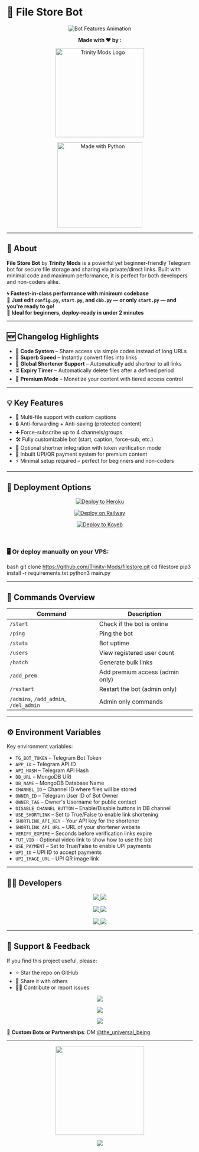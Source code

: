 # 📁 File Store Bot

<p align="center">
  <img src="https://readme-typing-svg.demolab.com?font=Fira+Code&size=24&duration=2000&pause=500&color=33FFAA&center=true&vCenter=true&width=700&height=60&lines=Trinity+Mods+File+Store+Bot;Store+Files+as+Private+Links;Convert+Files+to+Direct+Links;Enable+Premium+Access+for+Users;Add+Shortlinks+%26+Timers;Flexible%2C+Fast%2C+and+Secure" alt="Bot Features Animation">
</p>

<p align="center"><strong>Made with ❤️ by :</strong></p>

<p align="center">
  <img src="https://github.com/user-attachments/assets/f7653b1e-e2b1-4897-9de1-f830aca391b6" width="240px" alt="Trinity Mods Logo"/>
</p>

<p align="center">
  <a href="https://www.python.org">
    <img src="http://ForTheBadge.com/images/badges/made-with-python.svg" width="230px" alt="Made with Python">
  </a>
</p>

---

## 🤖 About

**File Store Bot** by **Trinity Mods** is a powerful yet beginner-friendly Telegram bot for secure file storage and sharing via private/direct links. Built with minimal code and maximum performance, it is perfect for both developers and non-coders alike.

🌀 **Fastest-in-class performance with minimum codebase**  
🔧 **Just edit `config.py`, `start.py`, and `cbb.py` — or only `start.py` — and you're ready to go!**  
🚀 **Ideal for beginners, deploy-ready in under 2 minutes**

---

## 🆕 Changelog Highlights

- 🔐 **Code System** – Share access via simple codes instead of long URLs  
- 🔁 **Superb Speed** – Instantly convert files into links  
- 🔗 **Global Shortener Support** – Automatically add shortner to all links  
- ⏳ **Expiry Timer** – Automatically delete files after a defined period  
- 💎 **Premium Mode** – Monetize your content with tiered access control  

---

## 💡 Key Features

- 📎 Multi-file support with custom captions  
- 🔒 Anti-forwarding + Anti-saving (protected content)  
- ➕ Force-subscribe up to 4 channels/groups  
- 🛠️ Fully customizable bot (start, caption, force-sub, etc.)  
- 🔗 Optional shortner integration with token verification mode  
- 💸 Inbuilt UPI/QR payment system for premium content  
- ⚡ Minimal setup required – perfect for beginners and non-coders

---

## 🚀 Deployment Options

<p align="center">
  <a href="https://heroku.com/deploy">
    <img src="https://www.herokucdn.com/deploy/button.svg" alt="Deploy to Heroku">
  </a>
</p>

<p align="center">
  <a href="https://railway.app/new/template/1jKLr4">
    <img src="https://railway.app/button.svg" alt="Deploy on Railway">
  </a>
</p>

<p align="center">
  <a href="https://app.koyeb.com/deploy?type=git&repository=github.com/Trinity-Mods/filestore&branch=main&name=TrinityFileBot">
    <img src="https://www.koyeb.com/static/images/deploy/button.svg" alt="Deploy to Koyeb">
  </a>
</p>

<br>

### 🖥️ Or deploy manually on your VPS:

bash
git clone https://github.com/Trinity-Mods/filestore.git
cd filestore
pip3 install -r requirements.txt
python3 main.py


---

## 📜 Commands Overview

| Command                               | Description                     |
| ------------------------------------- | ------------------------------- |
| `/start`                              | Check if the bot is online      |
| `/ping`                               | Ping the bot                    |
| `/stats`                              | Bot uptime                      |
| `/users`                              | View registered user count      |
| `/batch`                              | Generate bulk links             |
| `/add_prem`                           | Add premium access (admin only) |
| `/restart`                            | Restart the bot (admin only)    |
| `/admins`, `/add_admin`, `/del_admin` | Admin only commands             |

---

## ⚙️ Environment Variables

Key environment variables:

* `TG_BOT_TOKEN` – Telegram Bot Token
* `APP_ID` – Telegram API ID
* `API_HASH` – Telegram API Hash
* `DB_URL` – MongoDB URI
* `DB_NAME` – MongoDB Database Name
* `CHANNEL_ID` – Channel ID where files will be stored
* `OWNER_ID` – Telegram User ID of Bot Owner
* `OWNER_TAG` – Owner's Username for public contact
* `DISABLE_CHANNEL_BUTTON` – Enable/Disable buttons in DB channel
* `USE_SHORTLINK` – Set to True/False to enable link shortening
* `SHORTLINK_API_KEY` – Your API key for the shortener
* `SHORTLINK_API_URL` – URL of your shortener website
* `VERIFY_EXPIRE` – Seconds before verification links expire
* `TUT_VID` – Optional video link to show how to use the bot
* `USE_PAYMENT` – Set to True/False to enable UPI payments
* `UPI_ID` – UPI ID to accept payments
* `UPI_IMAGE_URL` – UPI QR image link

---

## 🧙‍♂️ Developers

<p align="center">
  <a href="https://t.me/the_universal_being">
    <img src="https://img.shields.io/badge/Ragnar_Lothbrok-1e3a8a?style=for-the-badge&logo=telegram&logoColor=white" />
    <img src="https://img.shields.io/badge/Mastermind-4f46e5?style=for-the-badge" />
  </a>
</p>

<p align="center">
  <a href="https://t.me/velvetexams">
    <img src="https://img.shields.io/badge/Dr.Aarav_Mehta-6b21a8?style=for-the-badge&logo=telegram&logoColor=white" />
    <img src="https://img.shields.io/badge/Assistant-9333ea?style=for-the-badge" />
  </a>
</p>

<p align="center">
  <a href="https://t.me/ZOX404">
    <img src="https://img.shields.io/badge/Z%E2%88%85X-ef4444?style=for-the-badge&logo=telegram&logoColor=white" />
    <img src="https://img.shields.io/badge/Technician-f97316?style=for-the-badge" />
  </a>
</p>



---

## 🌟 Support & Feedback

If you find this project useful, please:

* ⭐ Star the repo on GitHub
* 📢 Share it with others
* 🧑‍💻 Contribute or report issues

<p align="center">
  <a href="https://github.com/Trinity-Mods">
    <img src="https://img.shields.io/badge/Follow_on-GitHub-000000?style=for-the-badge&logo=github" />
  </a>
</p>

<p align="center">
  <a href="https://t.me/trinityXmods">
    <img src="https://img.shields.io/badge/Updates-via_Telegram-0088cc?style=for-the-badge&logo=telegram&logoColor=white" />
  </a>
</p>

<p align="center">
  <a href="https://t.me/+WfkDPKF3ztpjZDI1">
    <img src="https://img.shields.io/badge/Support_Group-059669?style=for-the-badge&logo=telegram&logoColor=white" />
  </a>
</p>


🤝 **Custom Bots or Partnerships**: DM [@the\_universal\_being](https://t.me/the_universal_being)

---

<!-- 🎉 Dancing Girl Vibe -->

<p align="center">
  <img src="https://camo.githubusercontent.com/4335cd9e8b0dda4aae66a8d754ed960b2814cb03e398dbbd36d69a395346dfcf/68747470733a2f2f692e70696e696d672e636f6d2f6f726967696e616c732f65322f34352f32372f65323435323734303863616235373265623461356164633861656333616662352e676966" width="240px" />
</p>

<!-- 🧠 Closing Typing Outro -->

<p align="center">
  <img src="https://readme-typing-svg.herokuapp.com?font=Fira+Code&size=20&duration=4000&pause=1000&color=22D3EE&center=true&vCenter=true&width=800&lines=This+isn't+just+a+repo+—+it's+a+revolution.;Ship+fast.+Secure+smart.+Support+the+tribe+⚡;" />
</p>

